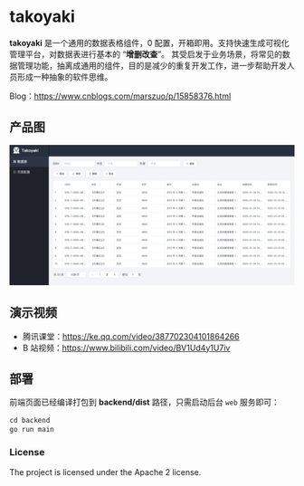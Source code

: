 # takoyaki

**takoyaki** 是一个通用的数据表格组件，0 配置，开箱即用。支持快速生成可视化管理平台，对数据表进行基本的 “**增删改查**”。
其受启发于业务场景，将常见的数据管理功能，抽离成通用的组件，目的是减少的重复开发工作，进一步帮助开发人员形成一种抽象的软件思维。

Blog：https://www.cnblogs.com/marszuo/p/15858376.html

## 产品图

![render_pic.png](./docs/imgs/takoyaki_v0.2.0.png)

## 演示视频

- 腾讯课堂：https://ke.qq.com/video/387702304101864266
- B 站视频：https://www.bilibili.com/video/BV1Ud4y1U7iv

## 部署

前端页面已经编译打包到 **backend/dist** 路径，只需启动后台 `web` 服务即可：

```shell
cd backend
go run main
```

### License

The project is licensed under the Apache 2 license.
